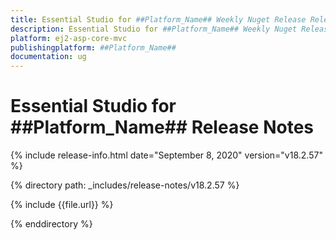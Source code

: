 ```yaml
---
title: Essential Studio for ##Platform_Name## Weekly Nuget Release Release Notes  
description: Essential Studio for ##Platform_Name## Weekly Nuget Release Release Notes  
platform: ej2-asp-core-mvc
publishingplatform: ##Platform_Name##
documentation: ug
---
```


# Essential Studio for  ##Platform_Name##  Release Notes  

{% include release-info.html date="September 8, 2020"   version="v18.2.57"  %} 

{% directory path: _includes/release-notes/v18.2.57 %}

{% include {{file.url}} %}

{% enddirectory %}
